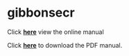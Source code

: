 
gibbonsecr
===========

Click [**here**](http://dkidney.github.io/gibbonsecr/index.html) view the online manual

Click [**here**](http://dkidney.github.io/gibbonsecr/docs/index.pdf) to download the PDF manual.


